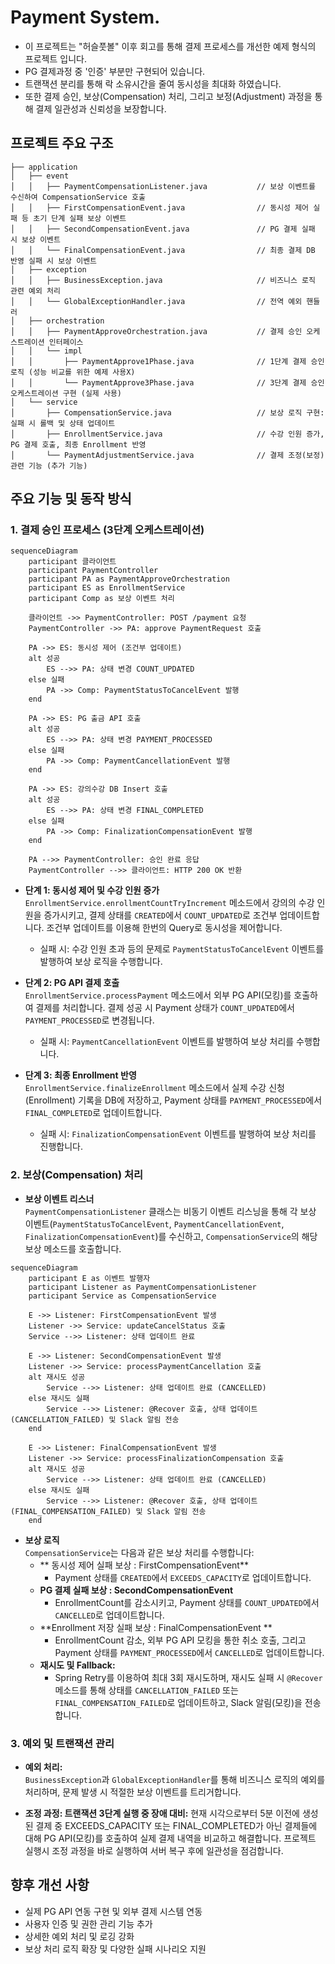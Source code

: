 # Payment System.

- 이 프로젝트는 "허슬풋볼" 이후 회고를 통해 결제 프로세스를 개선한 예제 형식의 프로젝트 입니다.
- PG 결제과정 중 '인증' 부분만 구현되어 있습니다.
- 트랜잭션 분리를 통해 락 소유시간을 줄여 동시성을 최대화 하였습니다.
- 또한 결제 승인, 보상(Compensation) 처리, 그리고 보정(Adjustment) 과정을 통해 결제 일관성과 신뢰성을 보장합니다.

## 프로젝트 주요 구조

```
├── application
│   ├── event
│   │   ├── PaymentCompensationListener.java           // 보상 이벤트를 수신하여 CompensationService 호출
│   │   ├── FirstCompensationEvent.java                // 동시성 제어 실패 등 초기 단계 실패 보상 이벤트
│   │   ├── SecondCompensationEvent.java               // PG 결제 실패 시 보상 이벤트
│   │   └── FinalCompensationEvent.java                // 최종 결제 DB 반영 실패 시 보상 이벤트
│   ├── exception
│   │   ├── BusinessException.java                     // 비즈니스 로직 관련 예외 처리
│   │   └── GlobalExceptionHandler.java                // 전역 예외 핸들러
│   ├── orchestration
│   │   ├── PaymentApproveOrchestration.java           // 결제 승인 오케스트레이션 인터페이스
│   │   └── impl
│   │       ├── PaymentApprove1Phase.java              // 1단계 결제 승인 로직 (성능 비교를 위한 예제 사용X)
│   │       └── PaymentApprove3Phase.java              // 3단계 결제 승인 오케스트레이션 구현 (실제 사용)
│   └── service
│       ├── CompensationService.java                   // 보상 로직 구현: 실패 시 롤백 및 상태 업데이트
│       ├── EnrollmentService.java                     // 수강 인원 증가, PG 결제 호출, 최종 Enrollment 반영
│       └── PaymentAdjustmentService.java              // 결제 조정(보정) 관련 기능 (추가 기능)
```

## 주요 기능 및 동작 방식

### 1. 결제 승인 프로세스 (3단계 오케스트레이션)
```mermaid
sequenceDiagram
    participant 클라이언트
    participant PaymentController
    participant PA as PaymentApproveOrchestration
    participant ES as EnrollmentService
    participant Comp as 보상 이벤트 처리

    클라이언트 ->> PaymentController: POST /payment 요청
    PaymentController ->> PA: approve PaymentRequest 호출

    PA ->> ES: 동시성 제어 (조건부 업데이트)
    alt 성공
        ES -->> PA: 상태 변경 COUNT_UPDATED
    else 실패
        PA ->> Comp: PaymentStatusToCancelEvent 발행
    end

    PA ->> ES: PG 출금 API 호출
    alt 성공
        ES -->> PA: 상태 변경 PAYMENT_PROCESSED
    else 실패
        PA ->> Comp: PaymentCancellationEvent 발행
    end

    PA ->> ES: 강의수강 DB Insert 호출
    alt 성공
        ES -->> PA: 상태 변경 FINAL_COMPLETED
    else 실패
        PA ->> Comp: FinalizationCompensationEvent 발행
    end

    PA -->> PaymentController: 승인 완료 응답
    PaymentController -->> 클라이언트: HTTP 200 OK 반환

```
- **단계 1: 동시성 제어 및 수강 인원 증가**  
  `EnrollmentService.enrollmentCountTryIncrement` 메소드에서 강의의 수강 인원을 증가시키고, 결제 상태를 `CREATED`에서 `COUNT_UPDATED`로 조건부 업데이트합니다.
  조건부 업데이트를 이용해 한번의 Query로 동시성을 제어합니다. 
  - 실패 시: 수강 인원 초과 등의 문제로 `PaymentStatusToCancelEvent` 이벤트를 발행하여 보상 로직을 수행합니다.

- **단계 2: PG API 결제 호출**  
  `EnrollmentService.processPayment` 메소드에서 외부 PG API(모킹)를 호출하여 결제를 처리합니다. 결제 성공 시 Payment 상태가 `COUNT_UPDATED`에서 `PAYMENT_PROCESSED`로 변경됩니다.  
  - 실패 시: `PaymentCancellationEvent` 이벤트를 발행하여 보상 처리를 수행합니다.

- **단계 3: 최종 Enrollment 반영**  
  `EnrollmentService.finalizeEnrollment` 메소드에서 실제 수강 신청(Enrollment) 기록을 DB에 저장하고, Payment 상태를 `PAYMENT_PROCESSED`에서 `FINAL_COMPLETED`로 업데이트합니다.  
  - 실패 시: `FinalizationCompensationEvent` 이벤트를 발행하여 보상 처리를 진행합니다.

### 2. 보상(Compensation) 처리

- **보상 이벤트 리스너**  
  `PaymentCompensationListener` 클래스는 비동기 이벤트 리스닝을 통해 각 보상 이벤트(`PaymentStatusToCancelEvent`, `PaymentCancellationEvent`, `FinalizationCompensationEvent`)를 수신하고, `CompensationService`의 해당 보상 메소드를 호출합니다.

```mermaid
sequenceDiagram
    participant E as 이벤트 발행자
    participant Listener as PaymentCompensationListener
    participant Service as CompensationService

    E ->> Listener: FirstCompensationEvent 발생
    Listener ->> Service: updateCancelStatus 호출
    Service -->> Listener: 상태 업데이트 완료

    E ->> Listener: SecondCompensationEvent 발생
    Listener ->> Service: processPaymentCancellation 호출
    alt 재시도 성공
        Service -->> Listener: 상태 업데이트 완료 (CANCELLED)
    else 재시도 실패
        Service -->> Listener: @Recover 호출, 상태 업데이트 (CANCELLATION_FAILED) 및 Slack 알림 전송
    end

    E ->> Listener: FinalCompensationEvent 발생
    Listener ->> Service: processFinalizationCompensation 호출
    alt 재시도 성공
        Service -->> Listener: 상태 업데이트 완료 (CANCELLED)
    else 재시도 실패
        Service -->> Listener: @Recover 호출, 상태 업데이트 (FINAL_COMPENSATION_FAILED) 및 Slack 알림 전송
    end
```

- **보상 로직**  
  `CompensationService`는 다음과 같은 보상 처리를 수행합니다:
  - ** 동시성 제어 실패 보상 : FirstCompensationEvent**  
    - Payment 상태를 `CREATED`에서 `EXCEEDS_CAPACITY`로 업데이트합니다.
  - **PG 결제 실패 보상 : SecondCompensationEvent**  
    - EnrollmentCount를 감소시키고, Payment 상태를 `COUNT_UPDATED`에서 `CANCELLED`로 업데이트합니다.
  - **Enrollment 저장 실패 보상 : FinalCompensationEvent **  
    - EnrollmentCount 감소, 외부 PG API 모킹을 통한 취소 호출, 그리고 Payment 상태를 `PAYMENT_PROCESSED`에서 `CANCELLED`로 업데이트합니다.
  - **재시도 및 Fallback:**  
    - Spring Retry를 이용하여 최대 3회 재시도하며, 재시도 실패 시 `@Recover` 메소드를 통해 상태를 `CANCELLATION_FAILED` 또는 `FINAL_COMPENSATION_FAILED`로 업데이트하고, Slack 알림(모킹)을 전송합니다.

### 3. 예외 및 트랜잭션 관리

- **예외 처리:**  
  `BusinessException`과 `GlobalExceptionHandler`를 통해 비즈니스 로직의 예외를 처리하며, 문제 발생 시 적절한 보상 이벤트를 트리거합니다.

- **조정 과정: 트랜잭션 3단계 실행 중 장애 대비:**
  현재 시각으로부터 5분 이전에 생성된 결제 중 EXCEEDS_CAPACITY 또는 FINAL_COMPLETED가 아닌 결제들에 대해 PG API(모킹)를 호출하여 실제 결제 내역을 비교하고 해결합니다.
  프로젝트 실행시 조정 과정을 바로 실행하여 서버 복구 후에 일관성을 점검합니다.

## 향후 개선 사항

- 실제 PG API 연동 구현 및 외부 결제 시스템 연동
- 사용자 인증 및 권한 관리 기능 추가
- 상세한 예외 처리 및 로깅 강화
- 보상 처리 로직 확장 및 다양한 실패 시나리오 지원
